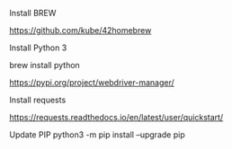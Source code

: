 Install BREW

https://github.com/kube/42homebrew

Install Python 3

brew install python

https://pypi.org/project/webdriver-manager/

Install requests

https://requests.readthedocs.io/en/latest/user/quickstart/

Update PIP
python3 -m pip install –upgrade pip 
